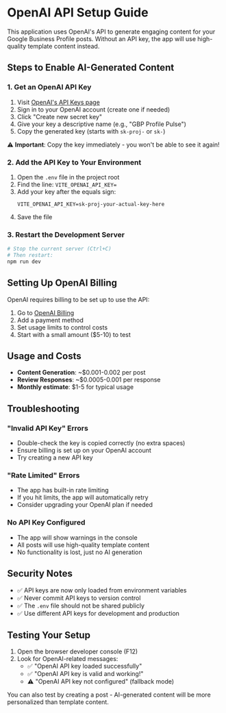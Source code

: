 # OpenAI API Setup Guide

This application uses OpenAI's API to generate engaging content for your Google Business Profile posts. Without an API key, the app will use high-quality template content instead.

## Steps to Enable AI-Generated Content

### 1. Get an OpenAI API Key

1. Visit [OpenAI's API Keys page](https://platform.openai.com/api-keys)
2. Sign in to your OpenAI account (create one if needed)
3. Click "Create new secret key"
4. Give your key a descriptive name (e.g., "GBP Profile Pulse")
5. Copy the generated key (starts with `sk-proj-` or `sk-`)

⚠️ **Important**: Copy the key immediately - you won't be able to see it again!

### 2. Add the API Key to Your Environment

1. Open the `.env` file in the project root
2. Find the line: `VITE_OPENAI_API_KEY=`
3. Add your key after the equals sign:
   ```
   VITE_OPENAI_API_KEY=sk-proj-your-actual-key-here
   ```
4. Save the file

### 3. Restart the Development Server

```bash
# Stop the current server (Ctrl+C)
# Then restart:
npm run dev
```

## Setting Up OpenAI Billing

OpenAI requires billing to be set up to use the API:

1. Go to [OpenAI Billing](https://platform.openai.com/account/billing)
2. Add a payment method
3. Set usage limits to control costs
4. Start with a small amount ($5-10) to test

## Usage and Costs

- **Content Generation**: ~$0.001-0.002 per post
- **Review Responses**: ~$0.0005-0.001 per response
- **Monthly estimate**: $1-5 for typical usage

## Troubleshooting

### "Invalid API Key" Errors
- Double-check the key is copied correctly (no extra spaces)
- Ensure billing is set up on your OpenAI account
- Try creating a new API key

### "Rate Limited" Errors
- The app has built-in rate limiting
- If you hit limits, the app will automatically retry
- Consider upgrading your OpenAI plan if needed

### No API Key Configured
- The app will show warnings in the console
- All posts will use high-quality template content
- No functionality is lost, just no AI generation

## Security Notes

- ✅ API keys are now only loaded from environment variables
- ✅ Never commit API keys to version control
- ✅ The `.env` file should not be shared publicly
- ✅ Use different API keys for development and production

## Testing Your Setup

1. Open the browser developer console (F12)
2. Look for OpenAI-related messages:
   - ✅ "OpenAI API key loaded successfully"
   - ✅ "OpenAI API key is valid and working!"
   - ⚠️ "OpenAI API key not configured" (fallback mode)

You can also test by creating a post - AI-generated content will be more personalized than template content.